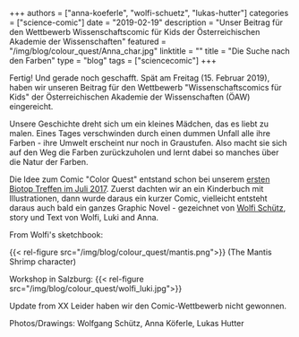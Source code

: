 +++
authors = ["anna-koeferle", "wolfi-schuetz", "lukas-hutter"]
categories = ["science-comic"]
date = "2019-02-19"
description = "Unser Beitrag für den Wettbewerb Wissenschaftscomic für Kids der Österreichischen Akademie der Wissenschaften"
featured = "/img/blog/colour_quest/Anna_char.jpg"
linktitle = ""
title = "Die Suche nach den Farben"
type = "blog"
tags = ["sciencecomic"]
+++


Fertig! Und gerade noch geschafft. Spät am Freitag (15. Februar 2019), haben wir unseren Beitrag für den Wettbewerb "Wissenschaftscomics für Kids" der Österreichischen Akademie der Wissenschaften (ÖAW) eingereicht.

Unsere Geschichte dreht sich um ein kleines Mädchen, das es liebt zu malen. Eines Tages verschwinden durch einen dummen Unfall alle ihre Farben - ihre Umwelt erscheint nur noch in Graustufen. Also macht sie sich auf den Weg die Farben zurückzuholen und lernt dabei so manches über die Natur der Farben.

Die Idee zum Comic "Color Quest" entstand schon bei unserem [ersten Biotop Treffen im Juli 2017](http://biotop.co/en/blog/meeting-july-2017/). Zuerst dachten wir an ein Kinderbuch mit Illustrationen, dann wurde daraus ein kurzer Comic, vielleicht entsteht daraus auch bald ein ganzes Graphic Novel - gezeichnet von [Wolfi Schütz](http://stulowitz.at/), story und Text von Wolfi, Luki and Anna.


From Wolfi's sketchbook:

{{< rel-figure src="/img/blog/colour_quest/mantis.png">}}
(The Mantis Shrimp character)

Workshop in Salzburg:
{{< rel-figure src="/img/blog/colour_quest/wolfi_luki.jpg">}}


Update from XX
Leider haben wir den Comic-Wettbewerb nicht gewonnen.

Photos/Drawings: Wolfgang Schütz, Anna Köferle, Lukas Hutter
